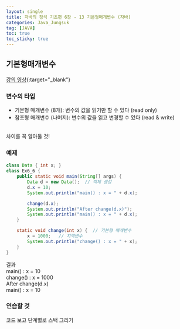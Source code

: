 ```yaml
---
layout: single
title: 자바의 정석 기초편 6장 - 13 기본형매개변수 (자바)
categories: Java_Jungsuk
tag: [JAVA]
toc: true
toc_sticky: true
---
```


## 기본형매개변수
[강의 영상](https://youtu.be/6K_7XKJds7k){:target="_blank"}

### 변수의 타입
- 기본형 매개변수 (8개): 변수의 값을 읽기만 할 수 있다 (read only)
- 참조형 매개변수 (나머지): 변수의 값을 읽고 변경할 수 있다 (read & write)

<br/>
차이를 꼭 알아둘 것!

### 예제
```java
class Data { int x; }
class Ex6_6 {
    public static void main(String[] args) {
        Data d = new Data();  // 객체 생성
        d.x = 10;
        System.out.println("main() : x = " + d.x);

        change(d.x);
        System.out.println("After change(d.x)");
        System.out.println("main() : x = " + d.x);
    }

    static void change(int x) {  // 기본형 매개변수
        x = 1000;   // 지역변수
        System.out.println("change() : x = " + x);
    }
}
```
결과 <br/>
main() : x = 10 <br/>
change() : x = 1000 <br/>
After change(d.x) <br/>
main() : x = 10 <br/>


### 연습할 것
코드 보고 단계별로 스택 그리기